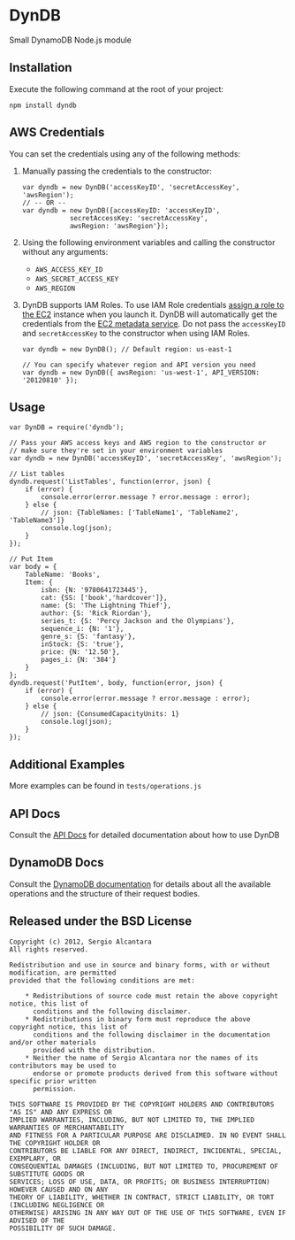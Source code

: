 DynDB
=====

Small DynamoDB Node.js module

Installation
------------

Execute the following command at the root of your project:

	npm install dyndb

AWS Credentials
---------------

You can set the credentials using any of the following methods:

1.	Manually passing the credentials to the constructor:
	
		var dyndb = new DynDB('accessKeyID', 'secretAccessKey', 'awsRegion');
		// -- OR -- 
		var dyndb = new DynDB({accessKeyID: 'accessKeyID', 
					secretAccessKey: 'secretAccessKey',
					awsRegion: 'awsRegion'});

2.	Using the following environment variables and calling the constructor without any arguments:
	* `AWS_ACCESS_KEY_ID`
	* `AWS_SECRET_ACCESS_KEY`
	* `AWS_REGION`

3.	DynDB supports IAM Roles. To use IAM Role credentials [assign a role to the EC2](http://docs.amazonwebservices.com/AWSEC2/latest/UserGuide/UsingIAM.html#UsingIAMrolesWithAmazonEC2Instances) instance when you launch it.
	DynDB will automatically get the credentials from the [EC2 metadata service](http://docs.amazonwebservices.com/AWSEC2/latest/UserGuide/AESDG-chapter-instancedata.html).
	Do not pass the `accessKeyID` and `secretAccessKey` to the constructor when using IAM Roles.

		var dyndb = new DynDB(); // Default region: us-east-1

		// You can specify whatever region and API version you need
		var dyndb = new DynDB({ awsRegion: 'us-west-1', API_VERSION: '20120810' });

Usage
-----

	var DynDB = require('dyndb');

	// Pass your AWS access keys and AWS region to the constructor or
	// make sure they're set in your environment variables
	var dyndb = new DynDB('accessKeyID', 'secretAccessKey', 'awsRegion');

	// List tables
	dyndb.request('ListTables', function(error, json) {
		if (error) {
			console.error(error.message ? error.message : error);
		} else {
			// json: {TableNames: ['TableName1', 'TableName2', 'TableName3']}
			console.log(json);
		}
	});

	// Put Item
	var body = {
		TableName: 'Books',
		Item: {
			isbn: {N: '9780641723445'},
			cat: {SS: ['book','hardcover']},
			name: {S: 'The Lightning Thief'},
			author: {S: 'Rick Riordan'},
			series_t: {S: 'Percy Jackson and the Olympians'},
			sequence_i: {N: '1'},
			genre_s: {S: 'fantasy'},
			inStock: {S: 'true'},
			price: {N: '12.50'},
			pages_i: {N: '384'}
		}
	};
	dyndb.request('PutItem', body, function(error, json) {
		if (error) {
			console.error(error.message ? error.message : error);
		} else {
			// json: {ConsumedCapacityUnits: 1}
			console.log(json);
		}
	});

Additional Examples
-------------------

More examples can be found in `tests/operations.js`

API Docs
--------

Consult the [API Docs](http://serg-io.github.com/dyndb/) for detailed documentation about how to use DynDB

DynamoDB Docs
-------------

Consult the [DynamoDB documentation](http://docs.amazonwebservices.com/amazondynamodb/latest/developerguide/operationlist.html) for details about all the available operations and the structure
of their request bodies.

Released under the BSD License
----------------------------------

	Copyright (c) 2012, Sergio Alcantara
	All rights reserved.

	Redistribution and use in source and binary forms, with or without modification, are permitted
	provided that the following conditions are met:

		* Redistributions of source code must retain the above copyright notice, this list of
		  conditions and the following disclaimer.
		* Redistributions in binary form must reproduce the above copyright notice, this list of
		  conditions and the following disclaimer in the documentation and/or other materials
		  provided with the distribution.
		* Neither the name of Sergio Alcantara nor the names of its contributors may be used to
		  endorse or promote products derived from this software without specific prior written
		  permission.

	THIS SOFTWARE IS PROVIDED BY THE COPYRIGHT HOLDERS AND CONTRIBUTORS "AS IS" AND ANY EXPRESS OR
	IMPLIED WARRANTIES, INCLUDING, BUT NOT LIMITED TO, THE IMPLIED WARRANTIES OF MERCHANTABILITY
	AND FITNESS FOR A PARTICULAR PURPOSE ARE DISCLAIMED. IN NO EVENT SHALL THE COPYRIGHT HOLDER OR
	CONTRIBUTORS BE LIABLE FOR ANY DIRECT, INDIRECT, INCIDENTAL, SPECIAL, EXEMPLARY, OR
	CONSEQUENTIAL DAMAGES (INCLUDING, BUT NOT LIMITED TO, PROCUREMENT OF SUBSTITUTE GOODS OR
	SERVICES; LOSS OF USE, DATA, OR PROFITS; OR BUSINESS INTERRUPTION) HOWEVER CAUSED AND ON ANY
	THEORY OF LIABILITY, WHETHER IN CONTRACT, STRICT LIABILITY, OR TORT (INCLUDING NEGLIGENCE OR
	OTHERWISE) ARISING IN ANY WAY OUT OF THE USE OF THIS SOFTWARE, EVEN IF ADVISED OF THE
	POSSIBILITY OF SUCH DAMAGE.

